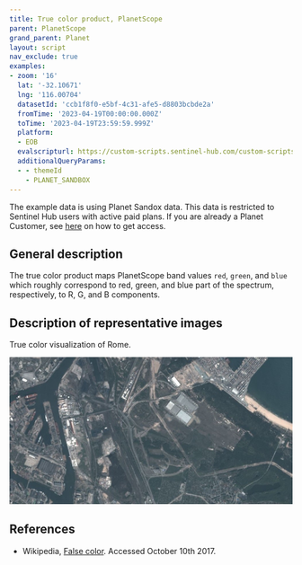 ```yaml
---
title: True color product, PlanetScope
parent: PlanetScope
grand_parent: Planet
layout: script
nav_exclude: true
examples:
- zoom: '16'
  lat: '-32.10671'
  lng: '116.00704'
  datasetId: 'ccb1f8f0-e5bf-4c31-afe5-d8803bcbde2a'
  fromTime: '2023-04-19T00:00:00.000Z'
  toTime: '2023-04-19T23:59:59.999Z'
  platform:
  - EOB
  evalscripturl: https://custom-scripts.sentinel-hub.com/custom-scripts/planet/planetscope/true_color/script.js
  additionalQueryParams: 
  - - themeId
    - PLANET_SANDBOX
---
```


The example data is using Planet Sandox data. This data is restricted to Sentinel Hub users with active paid plans. If you are already a Planet Customer, see [here](https://community.planet.com/sentinel-hub-81/access-new-tools-for-analyzing-your-planet-data-on-sentinel-hub-732) on how to get access.

## General description

The true color product maps PlanetScope band values `red`, `green`, and `blue` which roughly correspond to red, green, and blue part of the spectrum, respectively, to R, G, and B components.

## Description of representative images

True color visualization of Rome.

![True color visualization of Rome, on 8.10.2017.](fig/fig1.jpg)


## References
 - Wikipedia, [False color](https://en.wikipedia.org/wiki/False_color#True_color). Accessed October 10th 2017.
